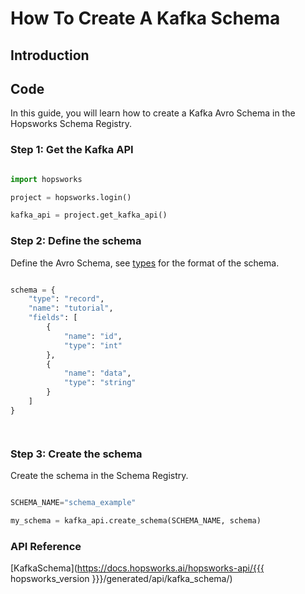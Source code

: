 # How To Create A Kafka Schema

## Introduction



## Code

In this guide, you will learn how to create a Kafka Avro Schema in the Hopsworks Schema Registry.

### Step 1: Get the Kafka API

```python

import hopsworks

project = hopsworks.login()

kafka_api = project.get_kafka_api()

```

### Step 2: Define the schema

Define the Avro Schema, see [types](https://avro.apache.org/docs/current/spec.html#schema_primitive) for the format of the schema.

```python

schema = {
    "type": "record",
    "name": "tutorial",
    "fields": [
        {
            "name": "id",
            "type": "int"
        },
        {
            "name": "data",
            "type": "string"
        }
    ]
}




```

### Step 3: Create the schema

Create the schema in the Schema Registry.

```python

SCHEMA_NAME="schema_example"

my_schema = kafka_api.create_schema(SCHEMA_NAME, schema)

```

### API Reference

[KafkaSchema](https://docs.hopsworks.ai/hopsworks-api/{{{ hopsworks_version }}}/generated/api/kafka_schema/)
